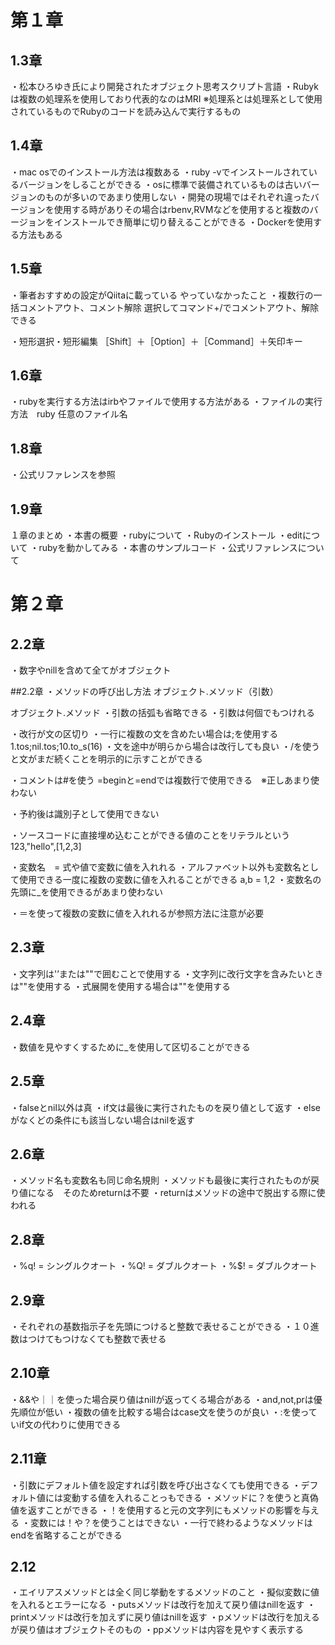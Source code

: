 # 第１章
## 1.3章
・松本ひろゆき氏により開発されたオブジェクト思考スクリプト言語
・Rubykは複数の処理系を使用しており代表的なのはMRI
※処理系とは処理系として使用されているものでRubyのコードを読み込んで実行するもの
## 1.4章
・mac osでのインストール方法は複数ある
・ruby -vでインストールされているバージョンをしることができる
・osに標準で装備されているものは古いバージョンのものが多いのであまり使用しない
・開発の現場ではそれぞれ違ったバージョンを使用する時がありその場合はrbenv,RVMなどを使用すると複数のバージョンをインストールでき簡単に切り替えることができる
・Dockerを使用する方法もある
## 1.5章
・筆者おすすめの設定がQiitaに載っている
やっていなかったこと
・複数行の一括コメントアウト、コメント解除
選択してコマンド+/でコメントアウト、解除できる

・短形選択・短形編集
［Shift］＋［Option］＋［Command］＋矢印キー　


##  1.6章
・rubyを実行する方法はirbやファイルで使用する方法がある
・ファイルの実行方法　ruby 任意のファイル名


## 1.8章
・公式リファレンスを参照

## 1.9章
１章のまとめ
・本書の概要
・rubyについて
・Rubyのインストール
・editについて
・rubyを動かしてみる
・本書のサンプルコード
・公式リファレンスについて

# 第２章

## 2.2章
・数字やnillを含めて全てがオブジェクト

##2.2章
・メソッドの呼び出し方法
オブジェクト.メソッド（引数）

オブジェクト.メソッド
・引数の括弧も省略できる
・引数は何個でもつけれる

・改行が文の区切り
・一行に複数の文を含めたい場合は;を使用する
1.tos;nil.tos;10.to_s(16)
・文を途中が明らから場合は改行しても良い
・/を使うと文がまだ続くことを明示的に示すことができる

・コメントは#を使う
=beginと=endでは複数行で使用できる　※正しあまり使わない

・予約後は識別子として使用できない

・ソースコードに直接埋め込むことができる値のことをリテラルという
123,"hello",[1,2,3]

・変数名　= 式や値で変数に値を入れれる
・アルファベット以外も変数名として使用できる一度に複数の変数に値を入れることができる
a,b = 1,2
・変数名の先頭に_を使用できるがあまり使わない

・＝を使って複数の変数に値を入れれるが参照方法に注意が必要

## 2.3章
・文字列は'’または""で囲むことで使用する
・文字列に改行文字を含みたいときは""を使用する
・式展開を使用する場合は""を使用する

## 2.4章
・数値を見やすくするために_を使用して区切ることができる

## 2.5章
・falseとnil以外は真
・if文は最後に実行されたものを戻り値として返す
・elseがなくどの条件にも該当しない場合はnilを返す

## 2.6章
・メソッド名も変数名も同じ命名規則
・メソッドも最後に実行されたものが戻り値になる　そのためreturnは不要
・returnはメソッドの途中で脱出する際に使われる


## 2.8章
・%q! = シングルクオート
・%Q! = ダブルクオート
・%$! = ダブルクオート


## 2.9章
・それぞれの基数指示子を先頭につけると整数で表せることができる
・１０進数はつけてもつけなくても整数で表せる


## 2.10章
・&&や｜｜を使った場合戻り値はnillが返ってくる場合がある
・and,not,prは優先順位が低い
・複数の値を比較する場合はcase文を使うのが良い
・:を使っていif文の代わりに使用できる

## 2.11章
・引数にデフォルト値を設定すれば引数を呼び出さなくても使用できる
・デフォルト値には変動する値を入れることっもできる
・メソッドに？を使うと真偽値を返すことができる
・！を使用すると元の文字列にもメソッドの影響を与える
・変数には！や？を使うことはできない
・一行で終わるようなメソッドはendを省略することができる

## 2.12
・エイリアスメソッドとは全く同じ挙動をするメソッドのこと
・擬似変数に値を入れるとエラーになる
・putsメソッドは改行を加えて戻り値はnillを返す
・printメソッドは改行を加えずに戻り値はnillを返す
・pメソッドは改行を加えるが戻り値はオブジェクトそのもの
・ppメソッドは内容を見やすく表示する





